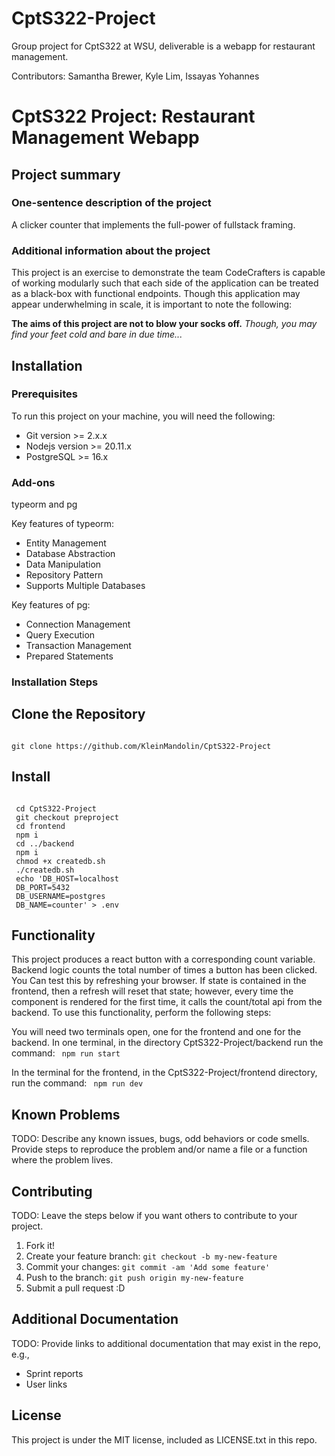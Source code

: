 # CptS322-Project
Group project for CptS322 at WSU, deliverable is a webapp for restaurant management.

Contributors: Samantha Brewer, Kyle Lim, Issayas Yohannes
# CptS322 Project: Restaurant Management Webapp

## Project summary

### One-sentence description of the project

A clicker counter that implements the full-power of fullstack framing.

### Additional information about the project

This project is an exercise to demonstrate the team CodeCrafters is capable of working modularly such 
that each side of the application can be treated as a black-box with functional endpoints. Though this
application may appear underwhelming in scale, it is important to note the following:

<B>The aims of this project are not to blow your socks off.</b><em> Though, you may find your feet cold and bare in due time...</em>

## Installation

### Prerequisites

To run this project on your machine, you will need the following:

<ul>
 <li>Git version >= 2.x.x</li>
 <li>Nodejs version >= 20.11.x</li>
 <li>PostgreSQL >= 16.x</li>
</ul>

### Add-ons

typeorm and pg

Key features of typeorm:

<ul>
 <li>Entity Management</li>
 <li>Database Abstraction</li>
 <li>Data Manipulation</li>
 <li>Repository Pattern</li>
 <li>Supports Multiple Databases</li>
</ul>

Key features of pg:

<ul>
 <li>Connection Management</li>
 <li>Query Execution</li>
 <li>Transaction Management</li>
 <li>Prepared Statements</li>
</ul>


### Installation Steps

## Clone the Repository ##
<code>
git clone https://github.com/KleinMandolin/CptS322-Project
</code>

## Install ##
<code>
 cd CptS322-Project
 git checkout preproject
 cd frontend
 npm i
 cd ../backend
 npm i
 chmod +x createdb.sh
 ./createdb.sh
 echo 'DB_HOST=localhost
 DB_PORT=5432
 DB_USERNAME=postgres
 DB_NAME=counter' > .env
</code>

## Functionality

This project produces a react button with a corresponding count variable. Backend logic counts the total number of times a button has been clicked. You
Can test this by refreshing your browser. If state is contained in the frontend, then a refresh will reset that state; however, every time the component
is rendered for the first time, it calls the count/total api from the backend. To use this functionality, perform the following steps:

You will need two terminals open, one for the frontend and one for the backend. In one terminal, in the directory CptS322-Project/backend run the command:
<code>
 npm run start
</code>

In the terminal for the frontend, in the CptS322-Project/frontend directory, run the command:
<code>
 npm run dev
</code>

## Known Problems

TODO: Describe any known issues, bugs, odd behaviors or code smells. 
Provide steps to reproduce the problem and/or name a file or a function where the problem lives.


## Contributing

TODO: Leave the steps below if you want others to contribute to your project.

1. Fork it!
2. Create your feature branch: `git checkout -b my-new-feature`
3. Commit your changes: `git commit -am 'Add some feature'`
4. Push to the branch: `git push origin my-new-feature`
5. Submit a pull request :D

## Additional Documentation

TODO: Provide links to additional documentation that may exist in the repo, e.g.,
  * Sprint reports
  * User links

## License

This project is under the MIT license, included as LICENSE.txt in this repo.
